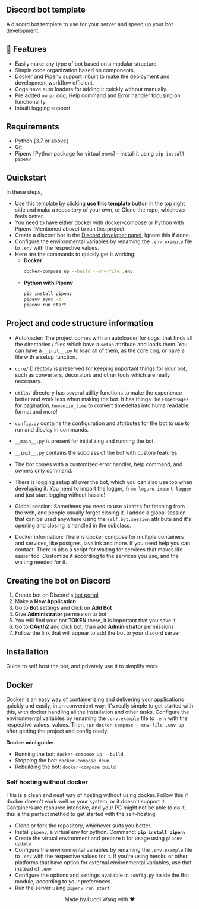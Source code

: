 ## Discord bot template

A discord bot template to use for your server and speed up your bot development.

## 🚀 Features

- Easily make any type of bot based on a modular structure.
- Simple code organization based on components.
- Docker and Pipenv support inbuilt to make the deployment and development workflow efficient.
- Cogs have auto loaders for adding it quickly without manually. 
- Pre added `owner` cog, Help command and Error handler focusing on functionality.
- Inbuilt logging support.

## Requirements

- Python [3.7 or above] 
- Git
- Pipenv [Python package for virtual envs] - Install it using `pip install pipenv`

## Quickstart

In these steps,
- Use this template by clicking **use this template** button in the top right side and make a repository 
  of your own, or Clone the repo, whichever feels better.
- You need to have either docker with docker-compose or Python with Pipenv (Mentioned above) to run 
  this project.
- Create a discord bot in the [Discord developer panel](https://discord.com/developers/applications), Ignore this if done.
- Configure the environmental variables by renaming the `.env.example` file to `.env` with the respective 
  values.
- Here are the commands to quickly get it working:
  - **Docker**
    ```sh
    docker-compose up --build --env-file .env
    ```
  - **Python with Pipenv**
    ```sh
    pip install pipenv
    pipenv sync -d
    pipenv run start
    ```
## Project and code structure information

- Autoloader: The project comes with an autoloader for cogs, that finds all the 
directories / files which have a `setup` attribute and loads them. You can have a `__init__.py`
to load all of them, as the core cog, or have a file with a setup function.

- `core/` Directory is preserved for keeping important things for your bot, such as
converters, decorators and other tools which are really necessary.

- `utils/` directory has several utility functions to make the experience better and work less
  when making the bot. It has things like `EmbedPages` for pagination, `humanize_time` to
  convert timedeltas into huma readable format and more!

- `config.py` contains the configuration and attributes for the bot to use to run and display 
in commands.

- `__main__.py` is present for initializing and running the bot.

- `__init__.py` contains the subclass of the bot with custom features

- The bot comes with a customized error handler, help command, and owners only command.

- There is logging setup all over the bot, which you can also use too when developing it.
You need to import the logger, `from loguru import logger` and just start logging without hassle!

- Global session: Sometimes you need to use `aiohttp` for fetching from the web, and people usually
forget closing it. I added a global session that can be used anywhere using the `self.bot.session` attribute
and it's opening and closing is handled in the subclass.

- Docker information: There is docker compose for multiple containers and services, like postgres, lavalink and 
more. If you need help you can contact. There is also a script for waiting for services that makes life easier too.
Customize it according to the services you use, and the waiting needed for it.

## Creating the bot on Discord

1. Create bot on Discord's [bot portal](https://discord.com/developers/applications/)
2. Make a **New Application**
3. Go to **Bot** settings and click on **Add Bot**
4. Give **Administrator** permission to bot
5. You will find your bot **TOKEN** there, it is important that you save it
6. Go to **OAuth2** and click bot, than add **Administrator** permissions
7. Follow the link that will appear to add the bot to your discord server

## Installation

Guide to self host the bot, and privately use it to simplify work. 

## Docker

Docker is an easy way of containerizing and delivering your applications quickly and easily, in an 
convenient way. It's really simple to get started with this, with docker handling all the installation
and other tasks. Configure the environmental variables by renaming the `.env.example` file to `.env` with the respective values.
values. Then, run `docker-compose --env-file .env up` after getting the project and config ready.

**Docker mini guide:**

- Running the bot: `docker-compose up --build`
- Stopping the bot: `docker-compose down`
- Rebuilding the bot: `docker-compose build`

### Self hosting without docker

This is a clean and neat way of hosting without using docker. Follow this if docker doesn't work
well on your system, or it doesn't support it. Containers are resource intensive, and your PC might not
be able to do it, this is the perfect method to get started with the self-hosting.

- Clone or fork the repository, whichever suits you better.
- Install `pipenv`, a virtual env for python. Command: **`pip install pipenv`**
- Create the virtual environment and prepare it for usage using `pipenv update`
- Configure the environmental variables by renaming the `.env.example` file to `.env` with the respective 
  values for it. If you're using heroku or other platforms that have option for external environmental
  variables, use that instead of `.env`
- Configure the options and settings available in `config.py` inside the Bot module, according to your
  preferences.
- Run the server using `pipenv run start`

<div align="center">Made by Luodi Wang with ❤</div>
